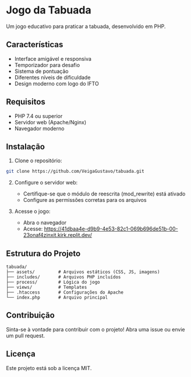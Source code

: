 # Jogo da Tabuada

Um jogo educativo para praticar a tabuada, desenvolvido em PHP.

## Características

- Interface amigável e responsiva
- Temporizador para desafio
- Sistema de pontuação
- Diferentes níveis de dificuldade
- Design moderno com logo do IFTO

## Requisitos

- PHP 7.4 ou superior
- Servidor web (Apache/Nginx)
- Navegador moderno

## Instalação

1. Clone o repositório:
```bash
git clone https://github.com/VeigaGustavo/tabuada.git
```

2. Configure o servidor web:
   - Certifique-se que o módulo de reescrita (mod_rewrite) está ativado
   - Configure as permissões corretas para os arquivos

3. Acesse o jogo:
   - Abra o navegador
   - Acesse: https://41dbaa4e-d9b9-4e53-82c1-069b696de51b-00-23onaf4zinxit.kirk.replit.dev/

## Estrutura do Projeto

```
tabuada/
├── assets/         # Arquivos estáticos (CSS, JS, imagens)
├── includes/       # Arquivos PHP incluídos
├── process/        # Lógica do jogo
├── views/          # Templates
├── .htaccess       # Configurações do Apache
└── index.php       # Arquivo principal
```

## Contribuição

Sinta-se à vontade para contribuir com o projeto! Abra uma issue ou envie um pull request.

## Licença

Este projeto está sob a licença MIT.
